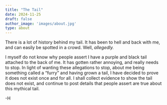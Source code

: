 ```yaml
---
title: "The Tail"
date: 2024-11-25
draft: false
author_image: 'images/about.jpg'
type: about
---
```


There is a lot of history behind my tail. It has been to hell and back with me, and can easily be spotted in a crowd. Well, *allegedly.*

I myself do not know why people assert I have a purple and black tail attached to the back of me. It has gotten rather annoying, and really needs to stop. In light of wanting these allegations to stop, about me being something called a “furry” and having grown a tail, I have decided to prove it does not exist once and for all. I shall collect evidence to show the tail does not exist, and continue to post details that people assert are true about this mythical tail.

-H
